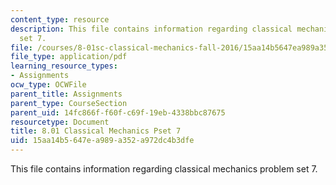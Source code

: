 ```yaml
---
content_type: resource
description: This file contains information regarding classical mechanics problem
  set 7.
file: /courses/8-01sc-classical-mechanics-fall-2016/15aa14b5647ea989a352a972dc4b3dfe_MIT8_01F16_pset7.pdf
file_type: application/pdf
learning_resource_types:
- Assignments
ocw_type: OCWFile
parent_title: Assignments
parent_type: CourseSection
parent_uid: 14fc866f-f60f-c69f-19eb-4338bbc87675
resourcetype: Document
title: 8.01 Classical Mechanics Pset 7
uid: 15aa14b5-647e-a989-a352-a972dc4b3dfe
---
```

This file contains information regarding classical mechanics problem set 7.